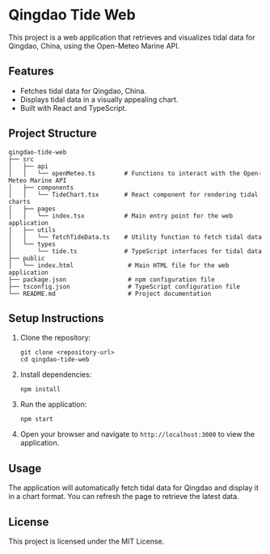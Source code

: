 # Qingdao Tide Web

This project is a web application that retrieves and visualizes tidal data for Qingdao, China, using the Open-Meteo Marine API.

## Features

- Fetches tidal data for Qingdao, China.
- Displays tidal data in a visually appealing chart.
- Built with React and TypeScript.

## Project Structure

```
qingdao-tide-web
├── src
│   ├── api
│   │   └── openMeteo.ts        # Functions to interact with the Open-Meteo Marine API
│   ├── components
│   │   └── TideChart.tsx       # React component for rendering tidal charts
│   ├── pages
│   │   └── index.tsx           # Main entry point for the web application
│   ├── utils
│   │   └── fetchTideData.ts    # Utility function to fetch tidal data
│   └── types
│       └── tide.ts             # TypeScript interfaces for tidal data
├── public
│   └── index.html               # Main HTML file for the web application
├── package.json                 # npm configuration file
├── tsconfig.json                # TypeScript configuration file
└── README.md                    # Project documentation
```

## Setup Instructions

1. Clone the repository:
   ```
   git clone <repository-url>
   cd qingdao-tide-web
   ```

2. Install dependencies:
   ```
   npm install
   ```

3. Run the application:
   ```
   npm start
   ```

4. Open your browser and navigate to `http://localhost:3000` to view the application.

## Usage

The application will automatically fetch tidal data for Qingdao and display it in a chart format. You can refresh the page to retrieve the latest data.

## License

This project is licensed under the MIT License.
